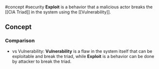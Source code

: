 #concept #security 
**Exploit** is a behavior that a malicious actor breaks the [[CIA Triad]] in the system using the [[Vulnerability]].
## Concept

### Comparison
- vs Vulnerability: **Vulnerability** is a flaw in the system itself that can be exploitable and break the triad, while **Exploit** is a behavior can be done by attacker to break the triad.


